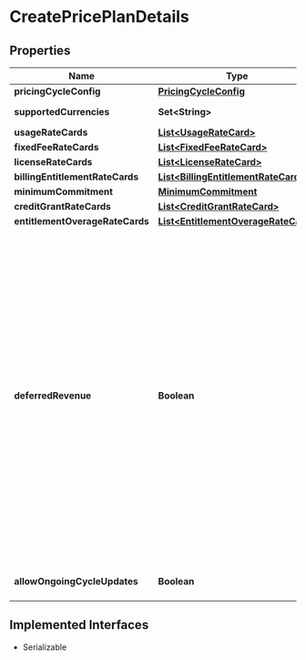 

# CreatePricePlanDetails


## Properties

| Name | Type | Description | Notes |
|------------ | ------------- | ------------- | -------------|
|**pricingCycleConfig** | [**PricingCycleConfig**](PricingCycleConfig.md) |  |  [optional] |
|**supportedCurrencies** | **Set&lt;String&gt;** | List of currencies supported by the price plan |  |
|**usageRateCards** | [**List&lt;UsageRateCard&gt;**](UsageRateCard.md) | List of usage rate cards |  [optional] |
|**fixedFeeRateCards** | [**List&lt;FixedFeeRateCard&gt;**](FixedFeeRateCard.md) |  |  [optional] |
|**licenseRateCards** | [**List&lt;LicenseRateCard&gt;**](LicenseRateCard.md) |  |  [optional] |
|**billingEntitlementRateCards** | [**List&lt;BillingEntitlementRateCard&gt;**](BillingEntitlementRateCard.md) |  |  [optional] |
|**minimumCommitment** | [**MinimumCommitment**](MinimumCommitment.md) |  |  [optional] |
|**creditGrantRateCards** | [**List&lt;CreditGrantRateCard&gt;**](CreditGrantRateCard.md) |  |  [optional] |
|**entitlementOverageRateCards** | [**List&lt;EntitlementOverageRateCard&gt;**](EntitlementOverageRateCard.md) |  |  [optional] |
|**deferredRevenue** | **Boolean** | This option can be enabled while creating a price plan to opt for deferred revenue finalization. i.e, Togai will assume that the price plan may change any time during the pricing cycle and  thereby does not compute the revenue in near-real time.  This gives the flexibility of editing rate cards in price plan from beginning of the pricing cycle. Enabling this mode comes with the following limitations. 1. Following rate cards are not supported under a &#x60;deferredRevenue&#x60; plan     * creditGrantRateCards,     * billingEntitlementRateCards,     * entitlementOverageRateCards,     * IN_ADVANCE fixedFeeRateCards,     * IN_ADVANCE licenseRateCards 2. Metrics API return revenue metrics only after the grace period of the account&#39;s pricing cycle  (i.e, only once the invoice becomes DUE)  |  [optional] |
|**allowOngoingCycleUpdates** | **Boolean** | Allow changes to price plan from the beginning of the ongoing cycle.  |  [optional] |


## Implemented Interfaces

* Serializable


